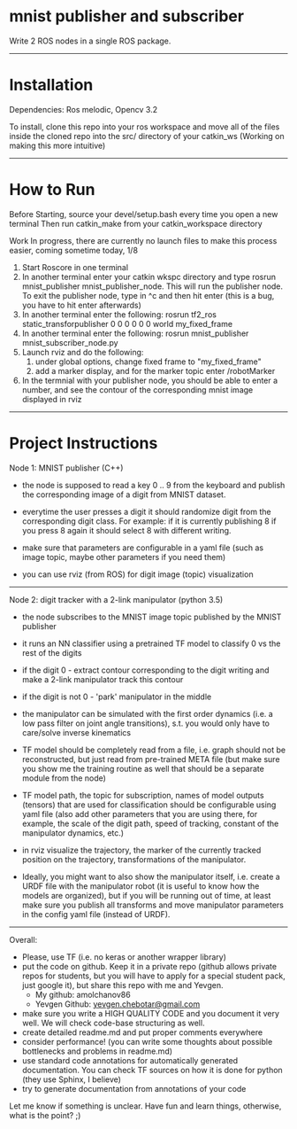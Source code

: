 # mnist publisher and subscriber

Write 2 ROS nodes in a single ROS package. 
************************************
# Installation
Dependencies: Ros melodic, Opencv 3.2

To install, clone this repo into your ros workspace and move all of the files inside the cloned repo into the src/ directory of your catkin_ws (Working on making this more intuitive)

************************************
# How to Run

Before Starting, source your devel/setup.bash every time you open a new terminal
Then run catkin_make from your catkin_workspace directory

Work In progress, there are currently no launch files to make this process easier, coming sometime today, 1/8

1) Start Roscore in one terminal
2) In another terminal enter your catkin wkspc directory and type rosrun mnist_publisher mnist_publisher_node. This will run the publisher node. To exit the publisher node, type in ^c and then hit enter (this is a bug, you have to hit enter afterwards)
3) In another terminal enter the following: rosrun tf2_ros static_transforpublisher 0 0 0 0 0 0 world my_fixed_frame
4) In another terminal enter the following: rosrun mnist_publisher mnist_subscriber_node.py
5) Launch rviz and do the following: 
   1) under global options, change fixed frame to "my_fixed_frame" 
   2) add a marker display, and for the marker topic enter /robotMarker
6) In the termnial with your publisher node, you should be able to enter a number, and see the contour of the corresponding mnist image displayed in rviz
************************************

# Project Instructions
Node 1: MNIST publisher (C++)
- the node is supposed to read a key 0 .. 9 from the keyboard and publish the corresponding image of a digit from MNIST dataset.
- everytime the user presses a digit it should randomize digit from the corresponding digit class.
For example: if it is currently publishing 8 if you press 8 again it should select 8 with different writing.

- make sure that parameters are configurable in a yaml file (such as image topic, maybe other parameters if you need them)
- you can use rviz (from ROS) for digit image (topic) visualization


************************************
Node 2: digit tracker with a 2-link manipulator (python 3.5)
- the node subscribes to the MNIST image topic published by the MNIST publisher
- it runs an NN classifier using a pretrained TF model to classify 0 vs the rest of the digits
- if the digit 0 - extract contour corresponding to the digit writing and make a 2-link manipulator track this contour
- if the digit is not 0 - 'park' manipulator in the middle
- the manipulator can be simulated with the first order dynamics (i.e. a low pass filter on joint angle transitions), s.t. you would only have to care/solve inverse kinematics

- TF model should be completely read from a file, i.e. graph should not be reconstructed, but just read from pre-trained META file (but make sure you show me the training routine as well that should be a separate module from the node)
- TF model path, the topic for subscription, names of model outputs (tensors) that are used for classification should be configurable using yaml file (also add other parameters that you are using there, for example, the scale of the digit path, speed of tracking, constant of the manipulator dynamics, etc.)
- in rviz visualize the trajectory, the marker of the currently tracked position on the trajectory, transformations of the manipulator. 
- Ideally, you might want to also show the manipulator itself, i.e. create a URDF file with the manipulator robot (it is useful to know how the models are organized),
 but if you will be running out of time, at least make sure you publish all transforms and move manipulator parameters in the config yaml file (instead of URDF).

************************************
Overall:
- Please, use TF (i.e. no keras or another wrapper library)  
- put the code on github. Keep it in a private repo (github allows private repos for students, but you will have to apply for a special student pack, just google it), but share this repo with me and Yevgen. 
   - My github: amolchanov86
   - Yevgen Github: yevgen.chebotar@gmail.com
- make sure you write a HIGH QUALITY CODE and you document it very well. We will check code-base structuring as well.
- create detailed readme.md and put proper comments everywhere
- consider performance! (you can write some thoughts about possible bottlenecks and problems in readme.md)
- use standard code annotations for automatically generated documentation. You can check TF sources on how it is done for python (they use Sphinx, I believe)
- try to generate documentation from annotations of your code

Let me know if something is unclear. Have fun and learn things, otherwise, what is the point? ;)
